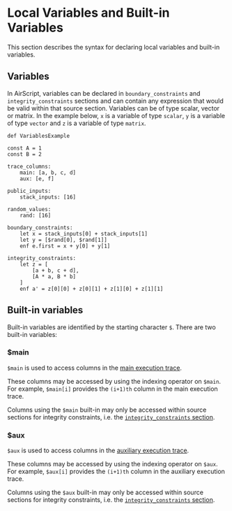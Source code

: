 # Local Variables and Built-in Variables
This section describes the syntax for declaring local variables and built-in variables.

## Variables

In AirScript, variables can be declared in `boundary_constraints` and `integrity_constraints` sections and can contain any expression that would be valid within that source section. Variables can be of type scalar, vector or matrix. In the example below, `x` is a variable of type `scalar`, `y` is a variable of type `vector` and `z` is a variable of type `matrix`.

```
def VariablesExample

const A = 1
const B = 2

trace_columns:
    main: [a, b, c, d]
    aux: [e, f]

public_inputs:
    stack_inputs: [16]

random_values:
    rand: [16]

boundary_constraints:
    let x = stack_inputs[0] + stack_inputs[1]   
    let y = [$rand[0], $rand[1]]  
    enf e.first = x + y[0] + y[1]

integrity_constraints:
    let z = [
        [a + b, c + d],
        [A * a, B * b]
    ]
    enf a' = z[0][0] + z[0][1] + z[1][0] + z[1][1]
```

## Built-in variables

Built-in variables are identified by the starting character `$`. There are two built-in variables:

### \$main

`$main` is used to access columns in the [main execution trace](./appendix.md#main-vs-auxiliary-execution-trace-segments-main-and-aux).

These columns may be accessed by using the indexing operator on `$main`. For example, `$main[i]` provides the `(i+1)th` column in the main execution trace.

Columns using the `$main` built-in may only be accessed within source sections for integrity constraints, i.e. the [`integrity_constraints` section](./constraints.md#integrity-constraints-integrity_constraints).

### \$aux

`$aux` is used to access columns in the [auxiliary execution trace](./appendix.md#main-vs-auxiliary-execution-trace-segments-main-and-aux).

These columns may be accessed by using the indexing operator on `$aux`. For example, `$aux[i]` provides the `(i+1)th` column in the auxiliary execution trace.

Columns using the `$aux` built-in may only be accessed within source sections for integrity constraints, i.e. the [`integrity_constraints` section](./constraints.md#integrity-constraints-integrity_constraints).